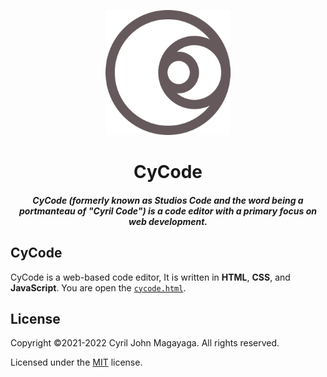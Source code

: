 <p align="center">
  <a href="https://github.com/Magayaga/CyCode">
    <img src="images/logo.svg" width="200" height="200">
  </a>
</p>

<h1 align="center">CyCode</h1>

<h5 align="center">CyCode (formerly known as Studios Code and the word being a portmanteau of "Cyril Code") is a code editor with a primary focus on web development.</h5>

## CyCode
CyCode is a web-based code editor, It is written in **HTML**, **CSS**, and **JavaScript**. You are open the [`cycode.html`](./src/cycode.html).

## License
Copyright ©2021-2022 Cyril John Magayaga. All rights reserved.

Licensed under the [MIT](LICENSE) license.
